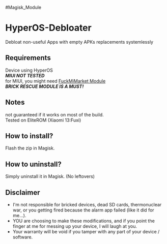 #Magisk_Module 

# HyperOS-Debloater
Debloat non-useful Apps with empty APKs replacements systemlessly

## Requirements
Device using HyperOS\
***MIUI NOT TESTED***\
for MIUI, you might need [FuckMiMarket Module](https://github.com/Xposed-Modules-Repo/com.hook.fuckmimarket)\
***BRICK RESCUE MODULE IS A MUST!***

## Notes
not guaranteed if it works on most of the build.\
Tested on EliteROM (Xiaomi 13:Fuxi)

## How to install?
Flash the zip in Magisk.

## How to uninstall?
Simply uninstall it in Magisk. (No leftovers)

## Disclaimer
* I'm not responsible for bricked devices, dead SD cards, thermonuclear war, or you getting fired because the alarm app failed (like it did for me...).
* YOU are choosing to make these modifications, and if you point the finger at me for messing up your device, I will laugh at you.
* Your warranty will be void if you tamper with any part of your device / software.
